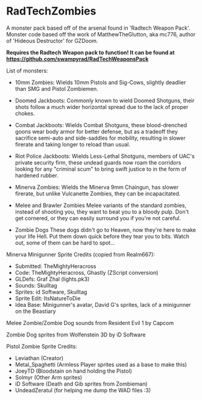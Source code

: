 # RadTechZombies

A monster pack based off of the arsenal found in 'Radtech Weapon Pack'.
Monster code based off the work of MatthewTheGlutton, aka mc776, author of 'Hideous Destructor' for GZDoom.

**Requires the Radtech Weapon pack to function! It can be found at <https://github.com/swampyrad/RadTechWeaponsPack>**

List of monsters:

- 10mm Zombies:
Wields 10mm Pistols and Sig-Cows, slightly deadlier than SMG and Pistol Zombiemen.

- Doomed Jackboots:
Commonly known to wield Doomed Shotguns, their shots follow a much wider horizontal spread due to the lack of proper chokes.

- Combat Jackboots:
Wields Combat Shotguns, these blood-drenched goons wear body armor for better defense, but as a tradeoff they sacrifice semi-auto and side-saddles for mobility, resulting in slower firerate and taking longer to reload than usual.

- Riot Police Jackboots:
Wields Less-Lethal Shotguns, members of UAC's private security firm, these undead guards now roam the corridors looking for any "criminal scum" to bring swift justice to in the form of hardened rubber.

- Minerva Zombies:
Wields the Minerva 9mm Chaingun, has slower firerate, but unlike Vulcanette Zombies, they can be incapacitated.

- Melee and Brawler Zombies
Melee variants of the standard zombies, instead of shooting you, they want to beat you to a bloody pulp. Don't get cornered, or they can easily surround you if you're not careful.

- Zombie Dogs
These dogs didn't go to Heaven, now they're here to make your life Hell. Put them down quick before they tear you to bits. Watch out, some of them can be hard to spot...

Minerva Minigunner Sprite Credits (copied from Realm667):

- Submitted: TheMightyHeracross
- Code: TheMightyHeracross, Ghastly (ZScript conversion)
- GLDefs: Graf Zhal (lights.pk3)
- Sounds: Skulltag
- Sprites: id Software, Skulltag
- Sprite Edit: ItsNatureToDie
- Idea Base: Minigunner's avatar, David G's sprites, lack of a minigunner on the Beastiary

Melee Zombie/Zombie Dog sounds from Resident Evil 1 by Capcom

Zombie Dog sprites from Wolfenstein 3D by iD Software

Pistol Zombie Sprite Credits:
- Leviathan (Creator)
- Metal_Spaghetti (Armless Player sprites used as a base to make this)
- JoeyTD (Bloodstain on hand holding the Pistol)
- Solmyr (Other Arm sprites)
- iD Software (Death and Gib sprites from Zombieman)
- UndeadZeratul (for helping me dump the WAD files :3)
